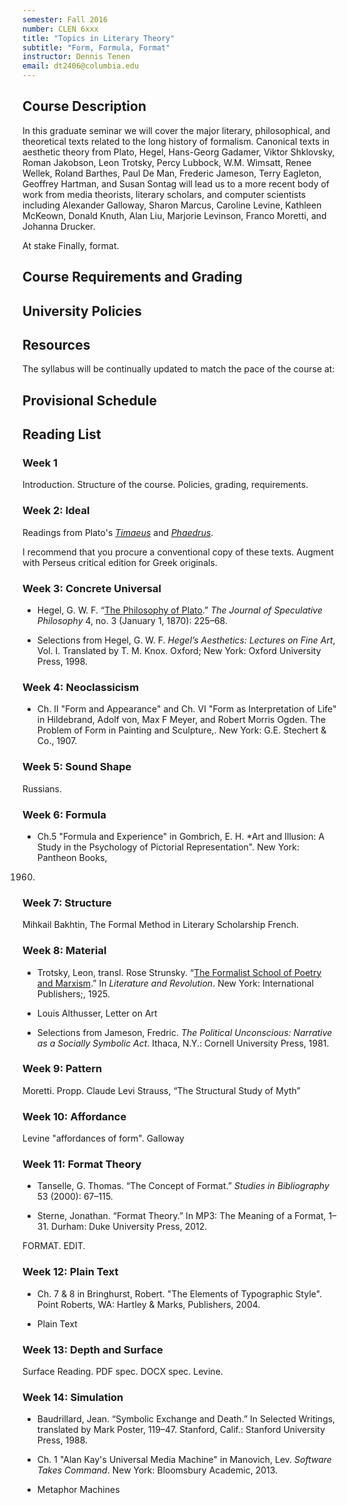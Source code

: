 ```yaml
---
semester: Fall 2016
number: CLEN 6xxx
title: "Topics in Literary Theory"
subtitle: "Form, Formula, Format"
instructor: Dennis Tenen
email: dt2406@columbia.edu
---
```


## Course Description

In this graduate seminar we will cover the major literary, philosophical, and
theoretical texts related to the long history of formalism. Canonical texts in
aesthetic theory from Plato, Hegel, Hans-Georg Gadamer, Viktor Shklovsky,
Roman Jakobson, Leon Trotsky, Percy Lubbock, W.M. Wimsatt, Renee Wellek,
Roland Barthes, Paul De Man, Frederic Jameson, Terry Eagleton, Geoffrey
Hartman, and Susan Sontag will lead us to a more recent body of work from
media theorists, literary scholars, and computer scientists including
Alexander Galloway, Sharon Marcus, Caroline Levine, Kathleen McKeown, Donald
Knuth, Alan Liu, Marjorie Levinson, Franco Moretti, and Johanna Drucker.

At stake  Finally, format.

## Course Requirements and Grading

## University Policies

## Resources

The syllabus will be continually updated to match the pace of the course at: 

## Provisional Schedule

## Reading List

### Week 1

Introduction. Structure of the course. Policies, grading, requirements.

### Week 2: Ideal

Readings from Plato's [*Timaeus*][21] and [*Phaedrus*][22].

I recommend that you procure a conventional copy of these texts. Augment with
Perseus critical edition for Greek originals.

[21]: http://www.perseus.tufts.edu/hopper/text?doc=Perseus%3Atext%3A1999.01.0180%3Atext%3DTim.
[22]: http://www.perseus.tufts.edu/hopper/text?doc=Perseus%3Atext%3A1999.01.0174%3Atext%3DPhaedrus%3Asection%3D227a

### Week 3: Concrete Universal

- Hegel, G. W. F. “[The Philosophy of Plato][31].” *The Journal of Speculative
Philosophy* 4, no. 3 (January 1, 1870): 225–68. 

- Selections from Hegel, G. W. F. *Hegel’s Aesthetics: Lectures on Fine Art*,
  Vol. I. Translated by T. M.  Knox. Oxford; New York: Oxford University
Press, 1998.

[31]: http://www.jstor.org/stable/25665723

### Week 4: Neoclassicism

- Ch. II "Form and Appearance" and Ch. VI "Form as Interpretation of Life" in
Hildebrand, Adolf von, Max F Meyer, and Robert Morris Ogden. The Problem of
Form in Painting and Sculpture,. New York: G.E. Stechert & Co., 1907.

### Week 5: Sound Shape

Russians.

### Week 6: Formula

- Ch.5 "Formula and Experience" in Gombrich, E. H. *Art and Illusion: A Study
  in the Psychology of Pictorial Representation". New York: Pantheon Books,
1960.

### Week 7: Structure

Mihkail Bakhtin, The Formal Method in Literary Scholarship
French.

### Week 8: Material

- Trotsky, Leon, transl. Rose Strunsky. “[The Formalist School of Poetry and
  Marxism][8].” In *Literature and Revolution*. New York: International
Publishers;, 1925.

- Louis Althusser, Letter on Art

- Selections from Jameson, Fredric. *The Political Unconscious: Narrative as a
  Socially Symbolic Act*. Ithaca, N.Y.: Cornell University Press, 1981.

[8]: https://www.marxists.org/archive/trotsky/1924/lit_revo/ch05.htm

### Week 9: Pattern

Moretti. Propp.
  Claude Levi Strauss, “The Structural Study of Myth”

### Week 10: Affordance

Levine "affordances of form". Galloway

### Week 11: Format Theory

- Tanselle, G. Thomas. “The Concept of Format.” *Studies in Bibliography* 53
  (2000): 67–115.

- Sterne, Jonathan. “Format Theory.” In MP3: The Meaning of a Format, 1–31.
  Durham: Duke University Press, 2012.

FORMAT. EDIT.

### Week 12: Plain Text

- Ch. 7 & 8 in Bringhurst, Robert. "The Elements of Typographic Style". Point
  Roberts, WA: Hartley & Marks, Publishers, 2004.

- Plain Text

### Week 13: Depth and Surface

Surface Reading.
PDF spec. DOCX spec. Levine.
### Week 14: Simulation

- Baudrillard, Jean. “Symbolic Exchange and Death.” In Selected Writings,
  translated by Mark Poster, 119–47. Stanford, Calif.: Stanford University
Press, 1988.
- Ch. 1 "Alan Kay's Universal Media Machine" in Manovich, Lev. *Software Takes
  Command*. New York: Bloomsbury Academic, 2013.

- Metaphor Machines
